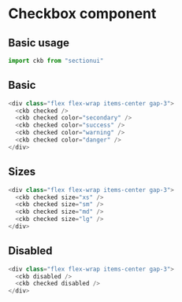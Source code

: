 # Checkbox component

## Basic usage

```ts
import ckb from "sectionui"
```

## Basic

<div class="flex flex-wrap items-center gap-3">
  <ckb checked />
  <ckb checked color="secondary" />
  <ckb checked color="success" />
  <ckb checked color="warning" />
  <ckb checked color="danger" />
</div>

```ts
<div class="flex flex-wrap items-center gap-3">
  <ckb checked />
  <ckb checked color="secondary" />
  <ckb checked color="success" />
  <ckb checked color="warning" />
  <ckb checked color="danger" />
</div>
```

## Sizes

<div class="flex flex-wrap items-center gap-3">
  <ckb checked size="xs" />
  <ckb checked size="sm" />
  <ckb checked size="md" />
  <ckb checked size="lg" />
</div>

```ts
<div class="flex flex-wrap items-center gap-3">
  <ckb checked size="xs" />
  <ckb checked size="sm" />
  <ckb checked size="md" />
  <ckb checked size="lg" />
</div>
```

## Disabled

<div class="flex flex-wrap items-center gap-3">
  <ckb disabled />
  <ckb checked disabled />
</div>

```ts
<div class="flex flex-wrap items-center gap-3">
  <ckb disabled />
  <ckb checked disabled />
</div>
```